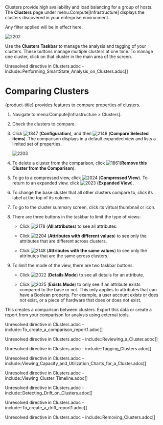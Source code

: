 Clusters provide high availability and load balancing for a group of
hosts. The **Clusters** page under menu:Compute\[Infrastructure\]
displays the clusters discovered in your enterprise environment.

<div class="note">

Any filter applied will be in effect here.

</div>

![2202](2202.png)

Use the **Clusters Taskbar** to manage the analysis and tagging of your
clusters. These buttons manage multiple clusters at one time. To manage
one cluster, click on that cluster in the main area of the screen.

Unresolved directive in Clusters.adoc -
include::Performing\_SmartState\_Analysis\_on\_Clusters.adoc\[\]

# Comparing Clusters

{product-title} provides features to compare properties of clusters.

1.  Navigate to menu:Compute\[Infrastructure \> Clusters\].

2.  Check the clusters to compare.

3.  Click ![1847](1847.png) (**Configuration**), and then
    ![2148](2148.png) (**Compare Selected items**). The comparison
    displays in a default expanded view and lists a limited set of
    properties.
    
    ![2203](2203.png)

4.  To delete a cluster from the comparison, click
    ![1861](1861.png)(**Remove this Cluster from the Comparison**).

5.  To go to a compressed view, click ![2024](2024.png) (**Compressed
    View**). To return to an expanded view, click ![2023](2023.png)
    (**Expanded View**).

6.  To change the base cluster that all other clusters compare to, click
    its label at the top of its column.

7.  To go to the cluster summary screen, click its virtual thumbnail or
    icon.

8.  There are three buttons in the taskbar to limit the type of views:
    
      - Click ![2178](2178.png) (**All attributes**) to see all
        attributes.
    
      - Click ![2204](2204.png) (**Attributes with different values**)
        to see only the attributes that are different across clusters.
    
      - Click ![2148](2148.png) (**Attributes with the same values**) to
        see only the attributes that are the same across clusters.

9.  To limit the mode of the view, there are two taskbar buttons.
    
      - Click ![2022](2022.png) (**Details Mode**) to see all details
        for an attribute.
    
      - Click ![2025](2025.png) (**Exists Mode**) to only see if an
        attribute exists compared to the base or not. This only applies
        to attributes that can have a Boolean property. For example, a
        user account exists or does not exist, or a piece of hardware
        that does or does not exist.

This creates a comparison between clusters. Export this data or create a
report from your comparison for analysis using external tools.

Unresolved directive in Clusters.adoc -
include::To\_create\_a\_comparison\_report1.adoc\[\]

Unresolved directive in Clusters.adoc -
include::Reviewing\_a\_Cluster.adoc\[\]

Unresolved directive in Clusters.adoc -
include::Tagging\_Clusters.adoc\[\]

Unresolved directive in Clusters.adoc -
include::Viewing\_Capacity\_and\_Utilization\_Charts\_for\_a\_Cluster.adoc\[\]

Unresolved directive in Clusters.adoc -
include::Viewing\_Cluster\_Timeline.adoc\[\]

Unresolved directive in Clusters.adoc -
include::Detecting\_Drift\_on\_Clusters.adoc\[\]

Unresolved directive in Clusters.adoc -
include::To\_create\_a\_drift\_report1.adoc\[\]

Unresolved directive in Clusters.adoc -
include::Removing\_Clusters.adoc\[\]
